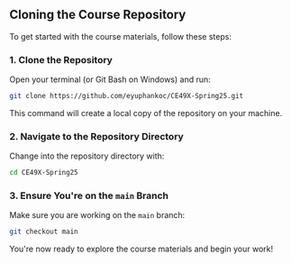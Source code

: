 ## Cloning the Course Repository

To get started with the course materials, follow these steps:

### 1. Clone the Repository
Open your terminal (or Git Bash on Windows) and run:

```bash
git clone https://github.com/eyuphankoc/CE49X-Spring25.git
```

This command will create a local copy of the repository on your machine.

### 2. Navigate to the Repository Directory
Change into the repository directory with:

```bash
cd CE49X-Spring25
```

### 3. Ensure You're on the `main` Branch
Make sure you are working on the `main` branch:

```bash
git checkout main
```

You're now ready to explore the course materials and begin your work!
